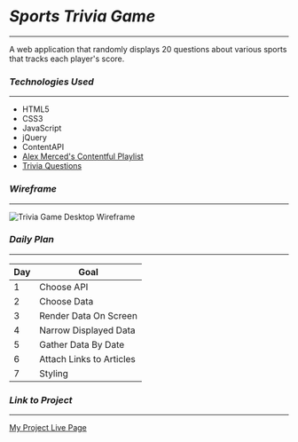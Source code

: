 # *Sports Trivia Game*
***
A web application that randomly displays 20 questions about various sports that tracks each player's score.

### *Technologies Used*
***
- HTML5 
- CSS3
- JavaScript
- jQuery
- ContentAPI
- [Alex Merced's Contentful Playlist](https://www.youtube.com/playlist?list=PLY6oTPmKnKbYC-NRcAFVN4_R5D3HRmKGu)
- [Trivia Questions](https://thesmartbackyard.com/sports-trivia-questions/)

### *Wireframe*
***
![Trivia Game Desktop Wireframe](https://i.imgur.com/5unam1g.png)

### *Daily Plan*
***
| Day |  Goal |
| --- |  ---- |
| 1 | Choose API |
| 2 | Choose Data |
| 3 | Render Data On Screen |
| 4 | Narrow Displayed Data |
| 5 | Gather Data By Date |
| 6 | Attach Links to Articles |
| 7 | Styling |

### *Link to Project*
***
[My Project Live Page](https://turmeric-project1-one.vercel.app/)